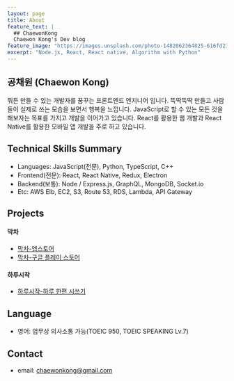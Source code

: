 ```yaml
---
layout: page
title: About
feature_text: |
  ## ChaewonKong
  Chaewon Kong's Dev blog
feature_image: "https://images.unsplash.com/photo-1482062364825-616fd23b8fc1?ixlib=rb-1.2.1&ixid=eyJhcHBfaWQiOjEyMDd9&auto=format&fit=crop&w=1350&q=80"
excerpt: "Node.js, React, React native, Algorithm with Python"
---
```


## 공채원 (Chaewon Kong)

뭐든 만들 수 있는 개발자를 꿈꾸는 프론트엔드 엔지니어 입니다. 뚝딱뚝딱 만들고 사람들이 실제로 쓰는 모습을 보면서 행복을 느낍니다. JavaScript로 할 수 있는 모든 것을 해보자는 목표를 가지고 개발을 이어가고 있습니다. React를 활용한 웹 개발과 React Native를 활용한 모바일 앱 개발을 주로 하고 있습니다.

## Technical Skills Summary

- Languages: JavaScript(전문), Python, TypeScript, C++
- Frontend(전문): React, React Native, Redux, Electron
- Backend(보통): Node / Express.js, GraphQL, MongoDB, Socket.io
- Etc: AWS Elb, EC2, S3, Route 53, RDS, Lambda, API Gateway

## Projects

#### 막차

- [막차-앱스토어](https://apps.apple.com/kr/app/막차/id1480522844)
- [막차-구글 플레이 스토어](https://play.google.com/store/apps/details?id=com.native_makkcha)

#### 하루시작

- [하루시작-하루 한편 시쓰기](https://harusijak.com)

## Language

- 영어: 업무상 의사소통 가능(TOEIC 950, TOEIC SPEAKING Lv.7)

## Contact

- email: chaewonkong@gmail.com
